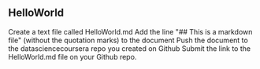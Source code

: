 ## HelloWorld
Create a text file called HelloWorld.md
Add the line "## This is a markdown file" (without the quotation marks) to the document
Push the document to the datasciencecoursera repo you created on Github
Submit the link to the HelloWorld.md file on your Github repo.
